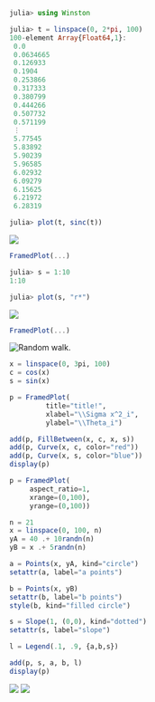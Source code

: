 

````julia
julia> using Winston

julia> t = linspace(0, 2*pi, 100)
100-element Array{Float64,1}:
 0.0      
 0.0634665
 0.126933 
 0.1904   
 0.253866 
 0.317333 
 0.380799 
 0.444266 
 0.507732 
 0.571199 
 ⋮        
 5.77545  
 5.83892  
 5.90239  
 5.96585  
 6.02932  
 6.09279  
 6.15625  
 6.21972  
 6.28319  

julia> plot(t, sinc(t))

````


![](figures/winston_formats_1_1.png)

````julia
FramedPlot(...)

````




````julia
julia> s = 1:10
1:10

julia> plot(s, "r*")

````


![](figures/winston_formats_1_2.png)

````julia
FramedPlot(...)

````








![Random walk.](figures/winston_formats_random_1.png)




````julia
x = linspace(0, 3pi, 100)
c = cos(x)
s = sin(x)

p = FramedPlot(
         title="title!",
         xlabel="\\Sigma x^2_i",
         ylabel="\\Theta_i")

add(p, FillBetween(x, c, x, s))
add(p, Curve(x, c, color="red"))
add(p, Curve(x, s, color="blue"))
display(p)

p = FramedPlot(
     aspect_ratio=1,
     xrange=(0,100),
     yrange=(0,100))

n = 21
x = linspace(0, 100, n)
yA = 40 .+ 10randn(n)
yB = x .+ 5randn(n)

a = Points(x, yA, kind="circle")
setattr(a, label="a points")

b = Points(x, yB)
setattr(b, label="b points")
style(b, kind="filled circle")

s = Slope(1, (0,0), kind="dotted")
setattr(s, label="slope")

l = Legend(.1, .9, {a,b,s})

add(p, s, a, b, l)
display(p)
````


![](figures/winston_formats_3_1.png)
![](figures/winston_formats_3_2.png)
